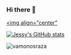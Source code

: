### Hi there 👋
<a href="https://twitter.com/jessy-martinez-72b70a195" target="blank"><img align="center" 

[![Jessy's GitHub stats](https://github-readme-stats.vercel.app/api?username=Vamonosraza&theme=dracula)](https://github.com/Vamonosraza/github-readme-stats)

<p><img align="center" src="https://github-readme-stats.vercel.app/api/top-langs?username=vamonosraza&show_icons=true&locale=en&layout=compact&theme=dracula" alt="vamonosraza" /></p>

<!--
**Vamonosraza/Vamonosraza** is a ✨ _special_ ✨ repository because its `README.md` (this file) appears on your GitHub profile
Here are some ideas to get you started:

- 🔭 I’m currently working on ...
- 🌱 I’m currently learning ...
- 👯 I’m looking to collaborate on ...
- 🤔 I’m looking for help with ...
- 💬 Ask me about ...
- 📫 How to reach me: ...
- 😄 Pronouns: ...
- ⚡ Fun fact: ...
-->
